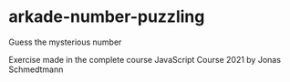 # arkade-number-puzzling
Guess the mysterious number

Exercise made in the complete course JavaScript Course 2021 by Jonas Schmedtmann
